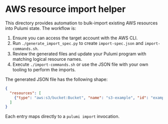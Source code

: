 # AWS resource import helper

This directory provides automation to bulk-import existing AWS resources into
Pulumi state. The workflow is:

1. Ensure you can access the target account with the AWS CLI.
2. Run `./generate_import_spec.py` to create `import-spec.json` and
   `import-commands.sh`.
3. Review the generated files and update your Pulumi program with matching
   logical resource names.
4. Execute `./import-commands.sh` or use the JSON file with your own tooling to
   perform the imports.

The generated JSON file has the following shape:

```json
{
  "resources": [
    {"type": "aws:s3/bucket:Bucket", "name": "s3-example", "id": "example"}
  ]
}
```

Each entry maps directly to a `pulumi import` invocation.
